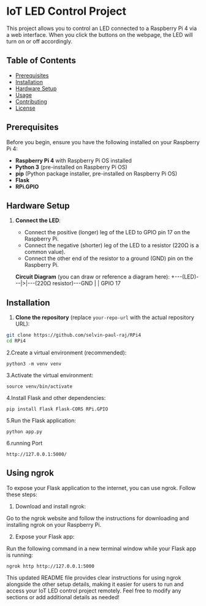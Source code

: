 # IoT LED Control Project

This project allows you to control an LED connected to a Raspberry Pi 4 via a web interface. When you click the buttons on the webpage, the LED will turn on or off accordingly.

## Table of Contents

- [Prerequisites](#prerequisites)
- [Installation](#installation)
- [Hardware Setup](#hardware-setup)
- [Usage](#usage)
- [Contributing](#contributing)
- [License](#license)

## Prerequisites

Before you begin, ensure you have the following installed on your Raspberry Pi 4:

- **Raspberry Pi 4** with Raspberry Pi OS installed
- **Python 3** (pre-installed on Raspberry Pi OS)
- **pip** (Python package installer, pre-installed on Raspberry Pi OS)
- **Flask**
- **RPi.GPIO**

## Hardware Setup

1. **Connect the LED**:
   - Connect the positive (longer) leg of the LED to GPIO pin 17 on the Raspberry Pi.
   - Connect the negative (shorter) leg of the LED to a resistor (220Ω is a common value).
   - Connect the other end of the resistor to a ground (GND) pin on the Raspberry Pi.

   **Circuit Diagram** (you can draw or reference a diagram here):
        +---(LED)---|>|---(220Ω resistor)---GND
   |
   |
 GPIO 17



## Installation

1. **Clone the repository** (replace `your-repo-url` with the actual repository URL):

```bash
git clone https://github.com/selvin-paul-raj/RPi4
cd RPi4
```
2.Create a virtual environment (recommended):
```
python3 -m venv venv
```
3.Activate the virtual environment:
```
source venv/bin/activate
```
4.Install Flask and other dependencies:
```
pip install Flask Flask-CORS RPi.GPIO
```
5.Run the Flask application:
```
python app.py
```
6.running Port 
```
http://127.0.0.1:5000/
```
## Using ngrok
To expose your Flask application to the internet, you can use ngrok. Follow these steps:

1. Download and install ngrok:

Go to the ngrok website and follow the instructions for downloading and installing ngrok on your Raspberry Pi.

2. Expose your Flask app:

Run the following command in a new terminal window while your Flask app is running:
```
ngrok http http://127.0.0.1:5000

```

This updated README file provides clear instructions for using ngrok alongside the other setup details, making it easier for users to run and access your IoT LED control project remotely. Feel free to modify any sections or add additional details as needed!



